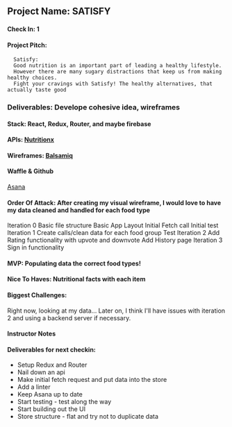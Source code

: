## Project Name: SATISFY

#### Check In: 1

#### Project Pitch: 
      
      Satisfy:
      Good nutrition is an important part of leading a healthy lifestyle.
      However there are many sugary distractions that keep us from making healthy choices. 
      Fight your cravings with Satisfy! The healthy alternatives, that actually taste good

### Deliverables: Develope cohesive idea, wireframes

#### Stack: React, Redux, Router, and maybe firebase

#### APIs: [Nutritionx](https://developer.nutritionix.com/admin/access_details)

#### Wireframes: [Balsamiq](https://imgur.com/a/fMvQr5C)

#### Waffle & Github
[Asana](https://app.asana.com/0/685677221978308/board)

#### Order Of Attack: After creating my visual wireframe, I would love to have my data cleaned and handled for each food type
 Iteration 0 
  Basic file structure 
  Basic App Layout 
  Initial Fetch call
  Initial test
 Iteration 1
  Create calls/clean data for each food group
  Test
 Iteration 2 
  Add Rating functionality with upvote and downvote 
  Add History page 
 Iteration 3
  Sign in functionality 

#### MVP: Populating data the correct food types!  

#### Nice To Haves: Nutritional facts with each item 

#### Biggest Challenges: 
  Right now, looking at my data... Later on, I think I'll have issues with iteration 2 and using a backend server if necessary.

#### Instructor Notes

#### Deliverables for next checkin:
* Setup Redux and Router
* Nail down an api
* Make initial fetch request and put data into the store
* Add a linter
* Keep Asana up to date
* Start testing - test along the way
* Start building out the UI
* Store structure - flat and try not to duplicate data
